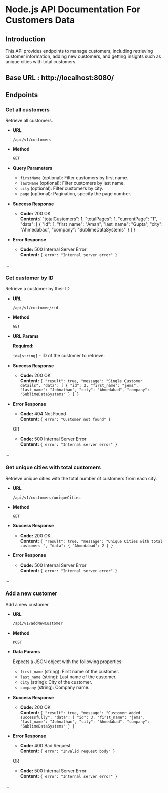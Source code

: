 # Node.js API Documentation For Customers Data

## Introduction

This API provides endpoints to manage customers, including retrieving customer information, adding new customers, and getting insights such as unique cities with total customers.

## Base URL : http://localhost:8080/



## Endpoints

### Get all customers

Retrieve all customers.

- **URL**

  `/api/v1/customers`

- **Method**

  `GET`

- **Query Parameters**

  - `firstName` (optional): Filter customers by first name.
  - `lastName` (optional): Filter customers by last name.
  - `city` (optional): Filter customers by city.
  - `page` (optional): Pagination, specify the page number.

- **Success Response**

  - **Code:** 200 OK<br />
    **Content:**{
    "totalCustomers": 1,
    "totalPages": 1,
    "currentPage": "1",
    "data": [
        {
            "id": 1,
            "first_name": "Aman",
            "last_name": "Gupta",
            "city": "Ahmedabad",
            "company": "SublimeDataSystems"
        }
    ]
} 

- **Error Response**

  - **Code:** 500 Internal Server Error<br />
    **Content:** `{ error: "Internal server error" }`

...

### Get customer by ID

Retrieve a customer by their ID.

- **URL**

  `/api/v1/customer/:id`

- **Method**

  `GET`

- **URL Params**

  **Required:**

  `id=[string]` - ID of the customer to retrieve.

- **Success Response**

  - **Code:** 200 OK<br />
    **Content:** `{
    "result": true,
    "message": "Single Customer details",
    "data": [
        {
            "id": 2,
            "first_name": "jems",
            "last_name": "Johnathan",
            "city": "Ahmedabad",
            "company": "SublimeDataSystems"
        }
    ]
}`

- **Error Response**

  - **Code:** 404 Not Found<br />
    **Content:** `{ error: "Customer not found" }`

  OR

  - **Code:** 500 Internal Server Error<br />
    **Content:** `{ error: "Internal server error" }`

...


### Get unique cities with total customers

Retrieve unique cities with the total number of customers from each city.

- **URL**

  `/api/v1/customers/uniqueCities`

- **Method**

  `GET`

- **Success Response**

  - **Code:** 200 OK<br />
    **Content:** `{
    "result": true,
    "message": "Unique Cities with total customers ",
    "data": {
        "Ahmedabad": 2
    }
}`

- **Error Response**

  - **Code:** 500 Internal Server Error<br />
    **Content:** `{ error: "Internal server error" }`

...


### Add a new customer

Add a new customer.

- **URL**

  `/api/v1/addNewCustomer`

- **Method**

  `POST`

- **Data Params**

  Expects a JSON object with the following properties:

  - `first_name` (string): First name of the customer.
   - `last_name` (string): Last name of the customer.
  - `city` (string): City of the customer.
   - `company` (string): Company name.

- **Success Response**

  - **Code:** 200 OK<br />
    **Content:** `{
    "result": true,
    "message": "Customer added successfully",
    "data": {
        "id": 3,
        "first_name": "jems",
        "last_name": "Johnathan",
        "city": "Ahmedabad",
        "company": "SublimeDataSystems"
    }
}`

- **Error Response**

  - **Code:** 400 Bad Request<br />
    **Content:** `{ error: "Invalid request body" }`

  OR

  - **Code:** 500 Internal Server Error<br />
    **Content:** `{ error: "Internal server error" }`

...
